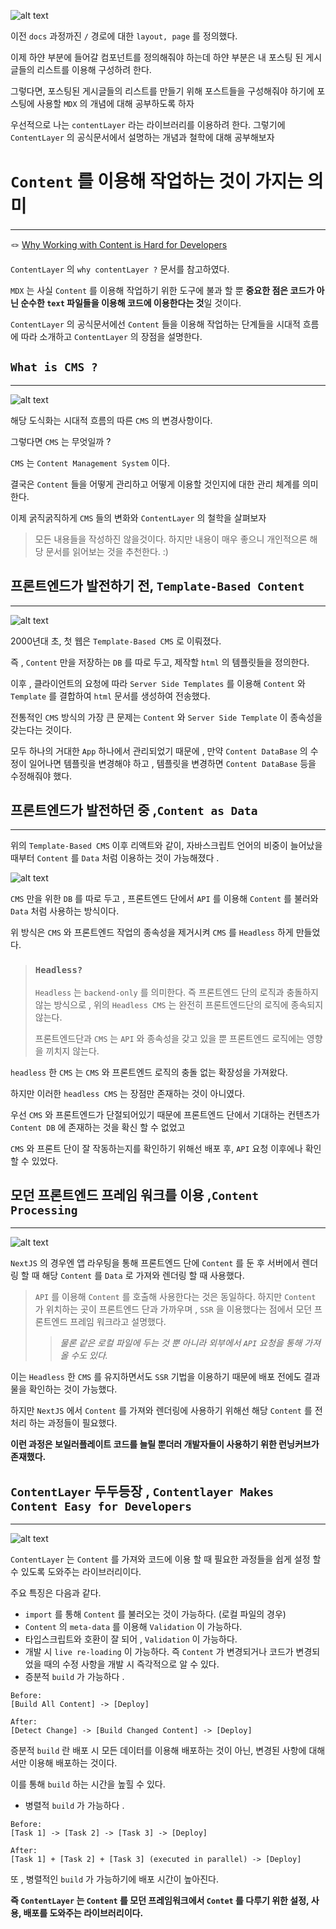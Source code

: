 ![alt text](image.png)

이전 `docs` 과정까진 `/` 경로에 대한 `layout, page` 를 정의했다.

이제 하얀 부분에 들어갈 컴포넌트를 정의해줘야 하는데 하얀 부분은 내 포스팅 된 게시글들의 리스트를 이용해 구성하려 한다.

그렇다면, 포스팅된 게시글들의 리스트를 만들기 위해 포스트들을 구성해줘야 하기에 포스팅에 사용할 `MDX` 의 개념에 대해 공부하도록 하자

우선적으로 나는 `contentLayer` 라는 라이브러리를 이용하려 한다. 그렇기에 `ContentLayer` 의 공식문서에서 설명하는 개념과 철학에 대해 공부해보자

# `Content` 를 이용해 작업하는 것이 가지는 의미

---

🪢 <a href = 'https://contentlayer.dev/blog/working-with-content-is-hard-for-developers'>Why Working with Content is Hard for Developers</a>

`ContentLayer` 의 `why contentLayer ?` 문서를 참고하였다.

`MDX` 는 사실 `Content` 를 이용해 작업하기 위한 도구에 불과 할 뿐 **중요한 점은 코드가 아닌 순수한 `text` 파일들을 이용해 코드에 이용한다는 것**일 것이다.

`ContentLayer` 의 공식문서에선 `Content` 들을 이용해 작업하는 단계들을 시대적 흐름에 따라 소개하고 `ContentLayer` 의 장점을 설명한다.

## `What is CMS ?`

---

![alt text](image-1.png)

해당 도식화는 시대적 흐름의 따른 `CMS` 의 변경사항이다.

그렇다면 `CMS` 는 무엇일까 ?

`CMS` 는 `Content Management System` 이다.

결국은 `Content` 들을 어떻게 관리하고 어떻게 이용할 것인지에 대한 관리 체계를 의미한다.

이제 굵직굵직하게 `CMS` 들의 변화와 `ContentLayer` 의 철학을 살펴보자

> 모든 내용들을 작성하진 않을것이다. 하지만 내용이 매우 좋으니 개인적으론 해당 문서를 읽어보는 것을 추천한다. :)

## 프론트엔드가 발전하기 전, `Template-Based Content`

---

![alt text](image-2.png)

2000년대 초, 첫 웹은 `Template-Based CMS` 로 이뤄졌다.

즉 , `Content` 만을 저장하는 `DB` 를 따로 두고, 제작할 `html` 의 템플릿들을 정의한다.

이후 , 클라이언트의 요청에 따라 `Server Side Templates` 를 이용해 `Content` 와 `Template` 를 결합하여 `html` 문서를 생성하여 전송했다.

전통적인 `CMS` 방식의 가장 큰 문제는 `Content` 와 `Server Side Template` 이 종속성을 갖는다는 것이다.

모두 하나의 거대한 `App` 하나에서 관리되었기 때문에 , 만약 `Content DataBase` 의 수정이 일어나면 템플릿을 변경해야 하고 , 템플릿을 변경하면 `Content DataBase` 등을 수정해줘야 했다.

## 프론트엔드가 발전하던 중 ,`Content as Data`

---

위의 `Template-Based CMS` 이후 리액트와 같이, 자바스크립트 언어의 비중이 늘어났을 때부터 `Content` 를 `Data` 처럼 이용하는 것이 가능해졌다 .

![alt text](image-3.png)

`CMS` 만을 위한 `DB` 를 따로 두고 , 프론트엔드 단에서 `API` 를 이용해 `Content` 를 불러와 `Data` 처럼 사용하는 방식이다.

위 방식은 `CMS` 와 프론트엔드 작업의 종속성을 제거시켜 `CMS` 를 `Headless` 하게 만들었다.

> ### `Headless?`
>
> `Headless` 는 `backend-only` 를 의미한다. 즉 프론트엔드 단의 로직과 충돌하지 않는 방식으로 , 위의 `Headless CMS` 는 완전히 프론트엔드단의 로직에 종속되지 않는다.
>
> 프론트엔드단과 `CMS` 는 `API` 와 종속성을 갖고 있을 뿐 프론트엔드 로직에는 영향을 끼치지 않는다.

`headless` 한 `CMS` 는 `CMS` 와 프론트엔드 로직의 충돌 없는 확장성을 가져왔다.

하지만 이러한 `headless CMS` 는 장점만 존재하는 것이 아니였다.

우선 `CMS` 와 프론트엔드가 단절되어있기 때문에 프론트엔드 단에서 기대하는 컨텐츠가 `Content DB` 에 존재하는 것을 확신 할 수 없었고

`CMS` 와 프론트 단이 잘 작동하는지를 확인하기 위해선 배포 후, `API` 요청 이후에나 확인 할 수 있었다.

## 모던 프론트엔드 프레임 워크를 이용 ,`Content Processing`

---

![alt text](image-4.png)

`NextJS` 의 경우엔 앱 라우팅을 통해 프론트엔드 단에 `Content` 를 둔 후 서버에서 렌더링 할 때 해당 `Content` 를 `Data` 로 가져와 렌더링 할 때 사용했다.

> `API` 를 이용해 `Content` 를 호출해 사용한다는 것은 동일하다. 하지만 `Content` 가 위치하는 곳이 프론트엔드 단과 가까우며 , `SSR` 을 이용했다는 점에서 모던 프론트엔드 프레임 워크라고 설명했다.
>
> > _물론 같은 로컬 파일에 두는 것 뿐 아니라 외부에서 `API` 요청을 통해 가져 올 수도 있다._

이는 `Headless` 한 `CMS` 를 유지하면서도 `SSR` 기법을 이용하기 때문에 배포 전에도 결과물을 확인하는 것이 가능했다.

하지만 `NextJS` 에서 `Content` 를 가져와 렌더링에 사용하기 위해선 해당 `Content` 를 전처리 하는 과정들이 필요했다.

**이런 과정은 보일러플레이트 코드를 늘릴 뿐더러 개발자들이 사용하기 위한 런닝커브가 존재했다.**

## `ContentLayer` 두두등장 , `Contentlayer Makes Content Easy for Developers`

---

![alt text](image-5.png)

`ContentLayer` 는 `Content` 를 가져와 코드에 이용 할 때 필요한 과정들을 쉽게 설정 할 수 있도록 도와주는 라이브러리이다.

주요 특징은 다음과 같다.

- `import` 를 통해 `Content` 를 불러오는 것이 가능하다. (로컬 파일의 경우)
- `Content` 의 `meta-data` 를 이용해 `Validation` 이 가능하다.
- 타입스크립트와 호환이 잘 되어 , `Validation` 이 가능하다.
- 개발 시 `live re-loading` 이 가능하다. 즉 `Content` 가 변경되거나 코드가 변경되었을 때의 수정 사항을 개발 시 즉각적으로 알 수 있다.
- 증분적 `build` 가 가능하다 .

```arduino
Before:
[Build All Content] -> [Deploy]

After:
[Detect Change] -> [Build Changed Content] -> [Deploy]
```

증분적 `build` 란 배포 시 모든 데이터를 이용해 배포하는 것이 아닌, 변경된 사항에 대해서만 이용해 배포하는 것이다.

이를 통해 `build` 하는 시간을 높힐 수 있다.

- 병렬적 `build` 가 가능하다 .

```aduino
Before:
[Task 1] -> [Task 2] -> [Task 3] -> [Deploy]

After:
[Task 1] + [Task 2] + [Task 3] (executed in parallel) -> [Deploy]
```

또 , 병렬적인 `build` 가 가능하기에 배포 시간이 높아진다.

**즉 `ContentLayer` 는 `Content` 를 모던 프레임워크에서 `Contet` 를 다루기 위한 설정, 사용, 배포를 도와주는 라이브러리이다.**
